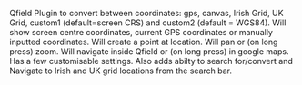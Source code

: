 Qfield Plugin to convert between coordinates: gps, canvas, Irish Grid, UK Grid, custom1 (default=screen CRS) and custom2 (default = WGS84).
Will show screen centre coordinates, current GPS coordinates or manually inputted coordinates.
Will create a point at location.
Will pan or (on long press) zoom.
Will navigate inside Qfield or (on long press) in google maps.
Has a few customisable settings.
Also adds abilty to search for/convert and Navigate to Irish and UK grid locations from the search bar.
